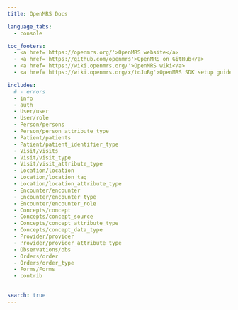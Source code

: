 ```yaml
---
title: OpenMRS Docs

language_tabs:
  - console

toc_footers:
  - <a href='https://openmrs.org/'>OpenMRS website</a>
  - <a href='https://github.com/openmrs'>OpenMRS on GitHub</a>
  - <a href='https://wiki.openmrs.org/'>OpenMRS wiki</a>
  - <a href='https://wiki.openmrs.org/x/toJuBg'>OpenMRS SDK setup guide</a>

includes:
  # - errors
  - info
  - auth
  - User/user
  - User/role
  - Person/persons
  - Person/person_attribute_type
  - Patient/patients
  - Patient/patient_identifier_type
  - Visit/visits
  - Visit/visit_type
  - Visit/visit_attribute_type
  - Location/location
  - Location/location_tag
  - Location/location_attribute_type
  - Encounter/encounter
  - Encounter/encounter_type
  - Encounter/encounter_role
  - Concepts/concept
  - Concepts/concept_source
  - Concepts/concept_attribute_type
  - Concepts/concept_data_type
  - Provider/provider
  - Provider/provider_attribute_type
  - Observations/obs
  - Orders/order
  - Orders/order_type
  - Forms/Forms
  - contrib
  

search: true
---
```


